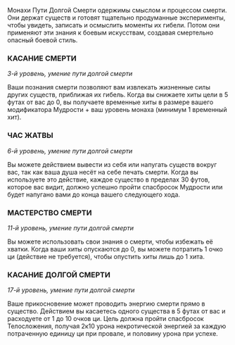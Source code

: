 Монахи Пути Долгой Смерти одержимы смыслом и процессом смерти. Они держат существ и готовят тщательно продуманные эксперименты, чтобы увидеть, записать и осмыслить моменты их гибели. Потом они применяют эти знания к боевым искусствам, создавая смертельно опасный боевой стиль.

  

### КАСАНИЕ СМЕРТИ

_3-й уровень, умение пути долгой смерти_

Ваши познания смерти позволяют вам извлекать жизненные силы других существ, приближая их гибель. Когда вы снижаете хиты цели в 5 футах от вас до 0, вы получаете временные хиты в размере вашего модификатора Мудрости + ваш уровень монаха (минимум 1 временный хит).

  

### ЧАС ЖАТВЫ

_6-й уровень, умение пути долгой смерти_

Вы можете действием вывести из себя или напугать существ вокруг вас, так как ваша душа несёт на себе печать смерти. Когда вы используете это действие, каждое существо в пределах 30 футов, которое вас видит, должно успешно пройти спасбросок Мудрости или будет напугано вами до конца вашего следующего хода.

  

### МАСТЕРСТВО СМЕРТИ

_11-й уровень, умение пути долгой смерти_

Вы можете использовать свои знания о смерти, чтобы избежать её хватки. Когда ваши хиты опускаются до 0, вы можете потратить 1 очко ци (действие не требуется), чтобы опустить хиты лишь до 1 хита.

  

### КАСАНИЕ ДОЛГОЙ СМЕРТИ

_17-й уровень, умение пути долгой смерти_

Ваше прикосновение может проводить энергию смерти прямо в существо. Действием вы касаетесь одного существа в 5 футах от вас и расходуете от 1 до 10 очков ци. Цель должна пройти спасбросок Телосложения, получая 2к10 урона некротической энергией за каждую потраченную единицу ци при провале, и половину урона при успехе.